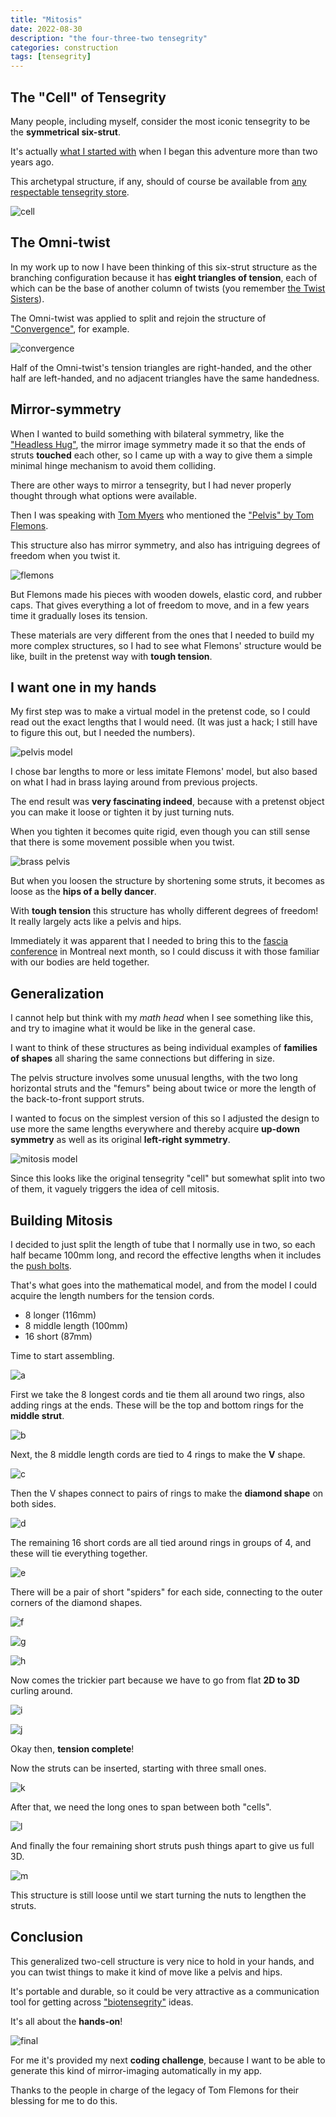 ```yaml
---
title: "Mitosis"
date: 2022-08-30
description: "the four-three-two tensegrity"
categories: construction
tags: [tensegrity]
---
```


## The "Cell" of Tensegrity

Many people, including myself, consider the most iconic tensegrity to be the **symmetrical six-strut**.

It's actually [what I started with](/construction/2020/06/15/prefab-tension-1) when I began this adventure more than two years ago.

This archetypal structure, if any, should of course be available from [any respectable tensegrity store](https://getpretenst.com/collections/kits/products/symmetrical).

![cell](/images/2022-08/symmetrical.jpg)

## The Omni-twist

In my work up to now I have been thinking of this six-strut structure as the branching configuration
because it has **eight triangles of tension**, each of which can be the base
of another column of twists (you remember [the Twist Sisters](/construction/2020/07/13/twist)).

The Omni-twist was applied to split and rejoin the structure of ["Convergence"](/app/#construction;Convergence), for example.

![convergence](/images/2021-10/conv-0.jpg)

Half of the Omni-twist's tension triangles are right-handed, and the other half are left-handed,
and no adjacent triangles have the same handedness.

## Mirror-symmetry

When I wanted to build something with bilateral symmetry, like the ["Headless Hug"](/construction/2021/12/02/headless-hug),
the mirror image symmetry made it so that the ends of struts **touched** each other, so I came up with a way to
give them a simple minimal hinge mechanism to avoid them colliding.

There are other ways to mirror a tensegrity, but I had never properly thought through what options were available.

Then I was speaking with [Tom Myers](https://www.anatomytrains.com/) 
who mentioned the ["Pelvis" by Tom Flemons](http://intensiondesigns.ca/category/articulated/pelvis/).

This structure also has mirror symmetry, and also has intriguing degrees of freedom when you twist it.

![flemons](/images/2022-08/flemons.jpg)

But Flemons made his pieces with wooden dowels, elastic cord, and rubber caps. That gives everything a lot of freedom to move,
and in a few years time it gradually loses its tension.

These materials are very different from the ones that I needed to build my more complex structures, so I had to see
what Flemons' structure would be like, built in the pretenst way with **tough tension**.

## I want one in my hands

My first step was to make a virtual model in the pretenst code, so I could read out the exact lengths that I would need.
(It was just a hack; I still have to figure this out, but I needed the numbers).

![pelvis model](/images/2022-08/pelvis-model.jpg)

I chose bar lengths to more or less imitate Flemons' model, but also based on what I had in brass laying around from previous projects.

The end result was **very fascinating indeed**, because with a pretenst object you can make it loose or tighten it
by just turning nuts.

When you tighten it becomes quite rigid, even though you can still sense that there is some movement possible when you twist. 

![brass pelvis](/images/2022-08/brass-pelvis.jpg)

But when you loosen the structure by shortening some struts, it becomes as loose as the **hips of a belly dancer**.

With **tough tension** this structure has wholly different degrees of freedom! It really largely acts like a pelvis and hips.

Immediately it was apparent that I needed to bring this to the [fascia conference](https://fasciaresearchsociety.org/) in Montreal next month,
so I could discuss it with those familiar with our bodies are held together.

## Generalization

I cannot help but think with my _math head_ when I see something like this, and try to imagine what it would be like in the general case.

I want to think of these structures as being individual examples of **families of shapes** all sharing the same connections but differing in size.

The pelvis structure involves some unusual lengths, with the two long horizontal struts and the "femurs" being about twice or more
the length of the back-to-front support struts.

I wanted to focus on the simplest version of this so I adjusted the design to use more the same lengths everywhere
and thereby acquire **up-down symmetry** as well as its original **left-right symmetry**.

![mitosis model](/images/2022-08/mitosis-model.jpg)

Since this looks like the original tensegrity "cell" but somewhat split into two of them, it vaguely triggers the idea of cell mitosis.

## Building Mitosis

I decided to just split the length of tube that I normally use in two, so each half became 100mm long, and record the effective
lengths when it includes the [push bolts](/construction/2022/08/04/push-bolts-for-people).

That's what goes into the mathematical model, and from the model I could acquire the length numbers for the tension cords.

* 8 longer (116mm)
* 8 middle length (100mm)
* 16 short (87mm)

Time to start assembling.

![a](/images/2022-08/mitosis-a.jpg)

First we take the 8 longest cords and tie them all around two rings, also adding rings at the ends. These will be the top and bottom rings for the **middle strut**.

![b](/images/2022-08/mitosis-b.jpg)

Next, the 8 middle length cords are tied to 4 rings to make the **V** shape.

![c](/images/2022-08/mitosis-c.jpg)

Then the V shapes connect to pairs of rings to make the **diamond shape** on both sides.

![d](/images/2022-08/mitosis-d.jpg)

The remaining 16 short cords are all tied around rings in groups of 4, and these will tie everything together.

![e](/images/2022-08/mitosis-e.jpg)

There will be a pair of short "spiders" for each side, connecting to the outer corners of the diamond shapes.

![f](/images/2022-08/mitosis-f.jpg)

![g](/images/2022-08/mitosis-g.jpg)

![h](/images/2022-08/mitosis-h.jpg)

Now comes the trickier part because we have to go from flat **2D to 3D** curling around.

![i](/images/2022-08/mitosis-i.jpg)

![j](/images/2022-08/mitosis-j.jpg)

Okay then, **tension complete**!

Now the struts can be inserted, starting with three small ones.

![k](/images/2022-08/mitosis-k.jpg)

After that, we need the long ones to span between both "cells".

![l](/images/2022-08/mitosis-l.jpg)

And finally the four remaining short struts push things apart to give us full 3D.


![m](/images/2022-08/mitosis-m.jpg)

This structure is still loose until we start turning the nuts to lengthen the struts.

## Conclusion

This generalized two-cell structure is very nice to hold in your hands, and you can twist
things to make it kind of move like a pelvis and hips.

It's portable and durable, so it could be very attractive as a communication
tool for getting across ["biotensegrity"](http://www.biotensegrity.com/) ideas.

It's all about the **hands-on**!

![final](/images/2022-08/mitosis-z.jpg)

For me it's provided my next **coding challenge**, because I want to be able to generate this kind of mirror-imaging
automatically in my app.

Thanks to the people in charge of the legacy of Tom Flemons for their blessing for me to do this.  
